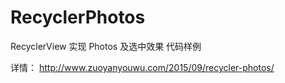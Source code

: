 # RecyclerPhotos
RecyclerView 实现 Photos 及选中效果 代码样例

详情： http://www.zuoyanyouwu.com/2015/09/recycler-photos/
